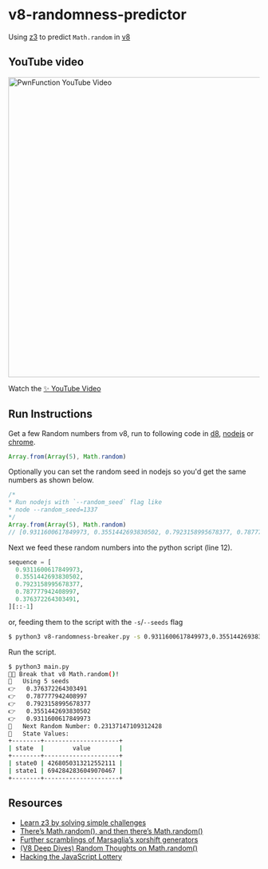 # v8-randomness-predictor

Using [z3](https://github.com/Z3Prover/z3) to predict `Math.random` in [v8](https://v8.dev)

## YouTube video

<p>
  <a href='https://www.youtube.com/watch?v=-h_rj2-HP2E'>
    <img src="https://user-images.githubusercontent.com/19750782/178938498-371e69b9-1182-427a-86c3-dca3e769e7ef.png" alt="PwnFunction YouTube Video" width="600">
  </a>
</p>

Watch the [✨ YouTube Video](https://www.youtube.com/watch?v=-h_rj2-HP2E)

## Run Instructions

Get a few Random numbers from v8, run to following code in [d8](https://v8.dev/docs/d8), [nodejs](https://nodejs.org/) or [chrome](https://www.google.com/chrome/).

```js
Array.from(Array(5), Math.random)
```

Optionally you can set the random seed in nodejs so you'd get the same numbers as shown below.
```js
/*
* Run nodejs with `--random_seed` flag like
* node --random_seed=1337
*/
Array.from(Array(5), Math.random)
// [0.9311600617849973, 0.3551442693830502, 0.7923158995678377, 0.787777942408997, 0.376372264303491]
```

Next we feed these random numbers into the python script (line 12).

```py
sequence = [
  0.9311600617849973,
  0.3551442693830502,
  0.7923158995678377,
  0.787777942408997,
  0.376372264303491,
][::-1]
```
or, feeding them to the script with the `-s`/`--seeds` flag

```bash
$ python3 v8-randomness-breaker.py -s 0.9311600617849973,0.3551442693830502,0.7923158995678377,0.787777942408997,0.376372264303491
```
Run the script.

```sh
$ python3 main.py
👨‍💻 Break that v8 Math.random()!
🌱   Using 5 seeds
👉   0.376372264303491
👉   0.787777942408997
👉   0.7923158995678377
👉   0.3551442693830502
👉   0.9311600617849973
🚀   Next Random Number: 0.23137147109312428 
💾   State Values:
+--------+---------------------+
| state  |        value        |
+--------+---------------------+
| state0 | 4268050313212552111 |
| state1 | 6942842836049070467 |
+--------+---------------------+
```

## Resources
- [Learn z3 by solving simple challenges](https://github.com/PwnFunction/learn-z3)
- [There’s Math.random(), and then there’s Math.random()](https://v8.dev/blog/math-random)
- [Further scramblings of Marsaglia’s xorshift generators](https://vigna.di.unimi.it/ftp/papers/xorshiftplus.pdf)
- [(V8 Deep Dives) Random Thoughts on Math.random()](https://apechkurov.medium.com/v8-deep-dives-random-thoughts-on-math-random-fb155075e9e5)
- [Hacking the JavaScript Lottery](https://blog.securityevaluators.com/hacking-the-javascript-lottery-80cc437e3b7f)

